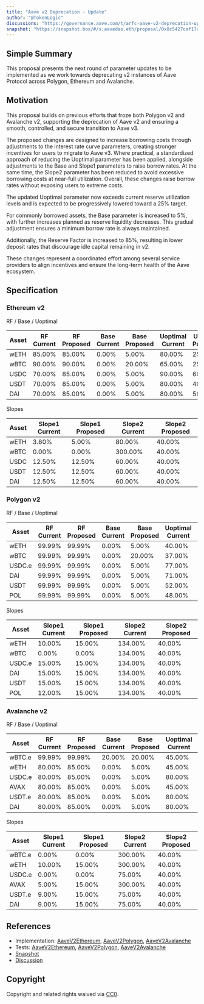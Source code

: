 ```yaml
---
title: "Aave v2 Deprecation - Update"
author: "@TokenLogic"
discussions: "https://governance.aave.com/t/arfc-aave-v2-deprecation-update/23008/2"
snapshot: "https://snapshot.box/#/s:aavedao.eth/proposal/0x0c5427caf17d21b321a3b62362d085e580446b136b0eccf7f4dc377856025486"
---
```


## Simple Summary

This proposal presents the next round of parameter updates to be implemented as we work towards deprecating v2 instances of Aave Protocol across Polygon, Ethereum and Avalanche.

## Motivation

This proposal builds on previous efforts that froze both Polygon v2 and Avalanche v2, supporting the deprecation of Aave v2 and ensuring a smooth, controlled, and secure transition to Aave v3.

The proposed changes are designed to increase borrowing costs through adjustments to the interest rate curve parameters, creating stronger incentives for users to migrate to Aave v3. Where practical, a standardized approach of reducing the Uoptimal parameter has been applied, alongside adjustments to the Base and Slope1 parameters to raise borrow rates. At the same time, the Slope2 parameter has been reduced to avoid excessive borrowing costs at near-full utilization. Overall, these changes raise borrow rates without exposing users to extreme costs.

The updated Uoptimal parameter now exceeds current reserve utilization levels and is expected to be progressively lowered toward a 25% target.

For commonly borrowed assets, the Base parameter is increased to 5%, with further increases planned as reserve liquidity decreases. This gradual adjustment ensures a minimum borrow rate is always maintained.

Additionally, the Reserve Factor is increased to 85%, resulting in lower deposit rates that discourage idle capital remaining in v2.

These changes represent a coordinated effort among several service providers to align incentives and ensure the long-term health of the Aave ecosystem.

## Specification

### Ethereum v2

RF / Base / Uoptimal

| Asset | RF Current | RF Proposed | Base Current | Base Proposed | Uoptimal Current | Uoptimal Proposed |
| ----- | ---------- | ----------- | ------------ | ------------- | ---------------- | ----------------- |
| wETH  | 85.00%     | 85.00%      | 0.00%        | 5.00%         | 80.00%           | 25.00%            |
| wBTC  | 90.00%     | 90.00%      | 0.00%        | 20.00%        | 65.00%           | 25.00%            |
| USDC  | 70.00%     | 85.00%      | 0.00%        | 5.00%         | 90.00%           | 60.00%            |
| USDT  | 70.00%     | 85.00%      | 0.00%        | 5.00%         | 80.00%           | 40.00%            |
| DAI   | 70.00%     | 85.00%      | 0.00%        | 5.00%         | 80.00%           | 50.00%            |

Slopes

| Asset | Slope1 Current | Slope1 Proposed | Slope2 Current | Slope2 Proposed |
| ----- | -------------- | --------------- | -------------- | --------------- |
| wETH  | 3.80%          | 5.00%           | 80.00%         | 40.00%          |
| wBTC  | 0.00%          | 0.00%           | 300.00%        | 40.00%          |
| USDC  | 12.50%         | 12.50%          | 60.00%         | 40.00%          |
| USDT  | 12.50%         | 12.50%          | 60.00%         | 40.00%          |
| DAI   | 12.50%         | 12.50%          | 60.00%         | 40.00%          |

### Polygon v2

RF / Base / Uoptimal

| Asset  | RF Current | RF Proposed | Base Current | Base Proposed | Uoptimal Current | Uoptimal Proposed |
| ------ | ---------- | ----------- | ------------ | ------------- | ---------------- | ----------------- |
| wETH   | 99.99%     | 99.99%      | 0.00%        | 5.00%         | 40.00%           | 25.00%            |
| wBTC   | 99.99%     | 99.99%      | 0.00%        | 20.00%        | 37.00%           | 25.00%            |
| USDC.e | 99.99%     | 99.99%      | 0.00%        | 5.00%         | 77.00%           | 65.00%            |
| DAI    | 99.99%     | 99.99%      | 0.00%        | 5.00%         | 71.00%           | 45.00%            |
| USDT   | 99.99%     | 99.99%      | 0.00%        | 5.00%         | 52.00%           | 35.00%            |
| POL    | 99.99%     | 99.99%      | 0.00%        | 5.00%         | 48.00%           | 25.00%            |

Slopes

| Asset  | Slope1 Current | Slope1 Proposed | Slope2 Current | Slope2 Proposed |
| ------ | -------------- | --------------- | -------------- | --------------- |
| wETH   | 10.00%         | 15.00%          | 134.00%        | 40.00%          |
| wBTC   | 0.00%          | 0.00%           | 134.00%        | 40.00%          |
| USDC.e | 15.00%         | 15.00%          | 134.00%        | 40.00%          |
| DAI    | 15.00%         | 15.00%          | 134.00%        | 40.00%          |
| USDT   | 15.00%         | 15.00%          | 134.00%        | 40.00%          |
| POL    | 12.00%         | 15.00%          | 134.00%        | 40.00%          |

### Avalanche v2

RF / Base / Uoptimal

| Asset  | RF Current | RF Proposed | Base Current | Base Proposed | Uoptimal Current | Uoptimal Proposed |
| ------ | ---------- | ----------- | ------------ | ------------- | ---------------- | ----------------- |
| wBTC.e | 99.99%     | 99.99%      | 20.00%       | 20.00%        | 45.00%           | 25.00%            |
| wETH   | 80.00%     | 85.00%      | 0.00%        | 5.00%         | 45.00%           | 25.00%            |
| USDC.e | 80.00%     | 85.00%      | 0.00%        | 5.00%         | 80.00%           | 25.00%            |
| AVAX   | 80.00%     | 85.00%      | 0.00%        | 5.00%         | 45.00%           | 25.00%            |
| USDT.e | 80.00%     | 85.00%      | 0.00%        | 5.00%         | 80.00%           | 45.00%            |
| DAI    | 80.00%     | 85.00%      | 0.00%        | 5.00%         | 80.00%           | 80.00%            |

Slopes

| Asset  | Slope1 Current | Slope1 Proposed | Slope2 Current | Slope2 Proposed |
| ------ | -------------- | --------------- | -------------- | --------------- |
| wBTC.e | 0.00%          | 0.00%           | 300.00%        | 40.00%          |
| wETH   | 10.00%         | 15.00%          | 300.00%        | 40.00%          |
| USDC.e | 0.00%          | 0.00%           | 75.00%         | 40.00%          |
| AVAX   | 5.00%          | 15.00%          | 300.00%        | 40.00%          |
| USDT.e | 9.00%          | 15.00%          | 75.00%         | 40.00%          |
| DAI    | 9.00%          | 15.00%          | 75.00%         | 40.00%          |

## References

- Implementation: [AaveV2Ethereum](https://github.com/bgd-labs/aave-proposals-v3/blob/main/src/20250925_Multi_AaveV2DeprecationUpdate/AaveV2Ethereum_AaveV2DeprecationUpdate_20250925.sol), [AaveV2Polygon](https://github.com/bgd-labs/aave-proposals-v3/blob/main/src/20250925_Multi_AaveV2DeprecationUpdate/AaveV2Polygon_AaveV2DeprecationUpdate_20250925.sol), [AaveV2Avalanche](https://github.com/bgd-labs/aave-proposals-v3/blob/main/src/20250925_Multi_AaveV2DeprecationUpdate/AaveV2Avalanche_AaveV2DeprecationUpdate_20250925.sol)
- Tests: [AaveV2Ethereum](https://github.com/bgd-labs/aave-proposals-v3/blob/main/src/20250925_Multi_AaveV2DeprecationUpdate/AaveV2Ethereum_AaveV2DeprecationUpdate_20250925.t.sol), [AaveV2Polygon](https://github.com/bgd-labs/aave-proposals-v3/blob/main/src/20250925_Multi_AaveV2DeprecationUpdate/AaveV2Polygon_AaveV2DeprecationUpdate_20250925.t.sol), [AaveV2Avalanche](https://github.com/bgd-labs/aave-proposals-v3/blob/main/src/20250925_Multi_AaveV2DeprecationUpdate/AaveV2Avalanche_AaveV2DeprecationUpdate_20250925.t.sol)
- [Snapshot](https://snapshot.box/#/s:aavedao.eth/proposal/0x0c5427caf17d21b321a3b62362d085e580446b136b0eccf7f4dc377856025486)
- [Discussion](https://governance.aave.com/t/arfc-aave-v2-deprecation-update/23008/2)

## Copyright

Copyright and related rights waived via [CC0](https://creativecommons.org/publicdomain/zero/1.0/).
